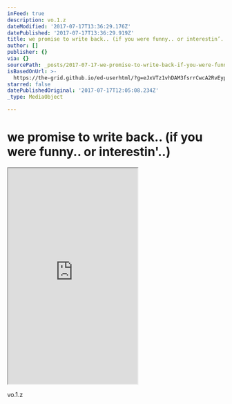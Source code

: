 ```yaml
---
inFeed: true
description: vo.1.z
dateModified: '2017-07-17T13:36:29.176Z'
datePublished: '2017-07-17T13:36:29.919Z'
title: we promise to write back.. (if you were funny.. or interestin’..)
author: []
publisher: {}
via: {}
sourcePath: _posts/2017-07-17-we-promise-to-write-back-if-you-were-funny-or-interesti.md
isBasedOnUrl: >-
  https://the-grid.github.io/ed-userhtml/?g=eJxVTz1vhDAM3fsrrCwcA2RvEypV6tCpla77KSQGcpAEJUYIVf3vPcpBVS_2k_0-LJKOdiRIUUvWEY3pkfN5nss2hHbAUgfHI2o1ku4UV6Mtr4mBSovXYLDBWAm-SVQPsJb4hwCayWuywUPw56l2lk4UevQ5fO0XACboyaGnskV6HXAdX5Y3c2IGXSiaEB3Ly7Sx86ed9303PPzFegnWyOzgZaB-3SV7ZuCQumAk-3g_f7I9oKgnols8PaiUJGuL41sGRpEqkiXscZFsCVO8rOhyg_elVsNQK93LbH8vq7Yu-Cb85xP5Ngu-Jqt-AOyLeTM
starred: false
datePublishedOriginal: '2017-07-17T12:05:08.234Z'
_type: MediaObject

---
```

# we promise to write back.. (if you were funny.. or interestin'..)

<iframe src="https://the-grid.github.io/ed-userhtml/?g=eJx9UbFuwjAQ3fkK1wtTsFgoQk6kVlQMVCwVEhu6OE5isGPXvkDp19chkHZoe4OtZ727e--Zl9YbAgKVbVJKiZFY2yKlzgak2YiMyLW4hlxqEskpbcBImm3iueDs-p7dWapxLZKOcKMRL99b5WWR8dwT9vtAaUBpmr10178jeyLBi_sGfy4o1IkIDSGktEq8FOBQ1EBJAQhJUCiP8pLS2at83Knj9qmrTTvfrsxs_XHaHexqWtbL6XO5Xi938-mtT4DWOYhjXN9AruVe2AZjevvQ5kYhJT0Na9np1aqqcdj42YUS04bolbMo74fY3mVv7D7qBLqN8O0GB2-cdX82oIckOYQk6QPjQXjlkAQv0nGN6MKCsfP5PKmsrbScCGvYkAUDpyaHMI5q-rbsC_XUo_U" height="500" style=""></iframe>

vo.1.z